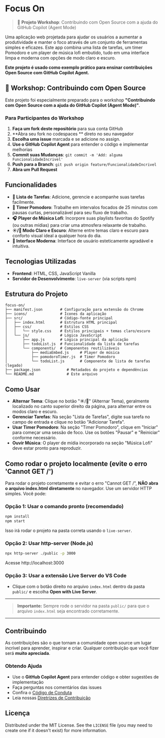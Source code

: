 # Focus On

> 🎯 **Projeto Workshop**: Contribuindo com Open Source com a ajuda do GitHub Copilot (Agent Mode)

Uma aplicação web projetada para ajudar os usuários a aumentar a produtividade e manter o foco através de um conjunto de ferramentas simples e eficazes. Este app combina uma lista de tarefas, um timer Pomodoro e um player de música lofi embutido, tudo em uma interface limpa e moderna com opções de modo claro e escuro.

**Este projeto é usado como exemplo prático para ensinar contribuições Open Source com GitHub Copilot Agent.**

## 🎯 Workshop: Contribuindo com Open Source

Este projeto foi especialmente preparado para o workshop **"Contribuindo com Open Source com a ajuda do GitHub Copilot (Agent Mode)"**.

### Para Participantes do Workshop

1. **Faça um fork deste repositório** para sua conta GitHub
2. **Abra seu fork no codespaces ** direto no seu navegador
3. **Escolha uma issue** marcada e se adicione no assign. 
4. **Use o GitHub Copilot Agent** para entender o código e implementar melhorias
6. **Commit suas Mudanças**: `git commit -m 'Add: alguma FuncionalidadeIncrivel'`
7. **Push para a Branch**: `git push origin feature/FuncionalidadeIncrivel`
8. **Abra um Pull Request**

## Funcionalidades

- **📝 Lista de Tarefas**: Adicione, gerencie e acompanhe suas tarefas facilmente.
- **🍅 Timer Pomodoro**: Trabalhe em intervalos focados de 25 minutos com pausas curtas, personalizável para seu fluxo de trabalho.
- **🎧 Player de Música Lofi**: Incorpore suas playlists favoritas do Spotify (ou outras mídias) para criar uma atmosfera relaxante de trabalho.
- **☀️/🌙 Modo Claro e Escuro**: Alterne entre temas claro e escuro para conforto visual ideal a qualquer hora do dia.
- **🎨 Interface Moderna**: Interface de usuário esteticamente agradável e intuitiva.

## Tecnologias Utilizadas

- **Frontend**: HTML, CSS, JavaScript Vanilla
- **Servidor de Desenvolvimento**: `live-server` (via scripts npm)

## Estrutura do Projeto

```text
focus-on/
├── manifest.json        # Configuração para extensão do Chrome
├── icons/               # Ícones da aplicação
├── src/                 # Código-fonte principal
│   ├── index.html       # Estrutura HTML principal
│   ├── css/             # Estilos CSS
│   │   └── style.css    # Estilos principais + temas claro/escuro
│   └── js/              # Lógica JavaScript
│       ├── app.js       # Lógica principal da aplicação
│       ├── todoList.js  # Funcionalidade da lista de tarefas
│       └── components/  # Componentes reutilizáveis
│           ├── mediaEmbed.js     # Player de música
│           ├── pomodoroTimer.js  # Timer Pomodoro
│           └── todoList.js       # Componente de lista de tarefas (legado)
├── package.json            # Metadados do projeto e dependências
└── README.md               # Este arquivo
```


## Como Usar

- **Alternar Tema**: Clique no botão "☀️/🌙" (Alternar Tema), geralmente localizado no canto superior direito da página, para alternar entre os modos claro e escuro.
- **Gerenciar Tarefas**: Na seção "Lista de Tarefas", digite sua tarefa no campo de entrada e clique no botão "Adicionar Tarefa".
- **Usar Timer Pomodoro**: Na seção "Timer Pomodoro", clique em "Iniciar" para começar uma sessão de foco. Use os botões "Pausar" e "Reiniciar" conforme necessário.
- **Ouvir Música**: O player de mídia incorporado na seção "Música Lofi" deve estar pronto para reproduzir.

## Como rodar o projeto localmente (evite o erro 'Cannot GET /')

Para rodar o projeto corretamente e evitar o erro "Cannot GET /", **NÃO abra o arquivo index.html diretamente** no navegador. Use um servidor HTTP simples. Você pode:

### Opção 1: Usar o comando pronto (recomendado)

```bash
npm install
npm start
```

Isso irá rodar o projeto na pasta correta usando o `live-server`.

### Opção 2: Usar http-server (Node.js)

```bash
npx http-server ./public -p 3000
```
Acesse http://localhost:3000

### Opção 3: Usar a extensão Live Server do VS Code
- Clique com o botão direito no arquivo `index.html` dentro da pasta `public/` e escolha **Open with Live Server**.

---

> **Importante:** Sempre rode o servidor na pasta `public/` para que o arquivo `index.html` seja encontrado corretamente.

---

## Contribuindo

As contribuições são o que tornam a comunidade open source um lugar incrível para aprender, inspirar e criar. Qualquer contribuição que você fizer será **muito apreciada**.


### Obtendo Ajuda

- Use o **GitHub Copilot Agent** para entender código e obter sugestões de implementação
- Faça perguntas nos comentários das issues
- Confira o [Código de Conduta](CODE_OF_CONDUCT.md)
- Leia nossas [Diretrizes de Contribuição](CONTRIBUTING.md)

## Licença

Distributed under the MIT License. See the `LICENSE` file (you may need to create one if it doesn't exist) for more information.

